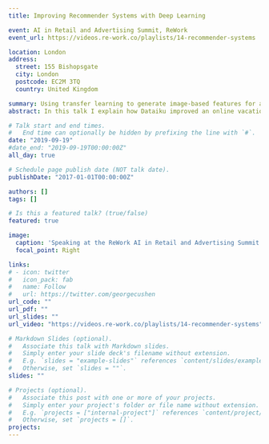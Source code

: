 ```yaml
---
title: Improving Recommender Systems with Deep Learning

event: AI in Retail and Advertising Summit, ReWork
event_url: https://videos.re-work.co/playlists/14-recommender-systems

location: London
address:
  street: 155 Bishopsgate
  city: London
  postcode: EC2M 3TQ
  country: United Kingdom

summary: Using transfer learning to generate image-based features for a recommendation engine.
abstract: In this talk I explain how Dataiku improved an online vacation retailer’s recommender system by leveraging pre-trained deep learning models to derive user preference information from images. This transfer learning approach can enable companies to use state-of-the-art machine learning methods without having deep learning expertise.

# Talk start and end times.
#   End time can optionally be hidden by prefixing the line with `#`.
date: "2019-09-19"
#date_end: "2019-09-19T00:00:00Z"
all_day: true

# Schedule page publish date (NOT talk date).
publishDate: "2017-01-01T00:00:00Z"

authors: []
tags: []

# Is this a featured talk? (true/false)
featured: true

image:
  caption: 'Speaking at the ReWork AI in Retail and Advertising Summit 2019'
  focal_point: Right

links:
# - icon: twitter
#   icon_pack: fab
#   name: Follow
#   url: https://twitter.com/georgecushen
url_code: ""
url_pdf: ""
url_slides: ""
url_video: "https://videos.re-work.co/playlists/14-recommender-systems"

# Markdown Slides (optional).
#   Associate this talk with Markdown slides.
#   Simply enter your slide deck's filename without extension.
#   E.g. `slides = "example-slides"` references `content/slides/example-slides.md`.
#   Otherwise, set `slides = ""`.
slides: ""

# Projects (optional).
#   Associate this post with one or more of your projects.
#   Simply enter your project's folder or file name without extension.
#   E.g. `projects = ["internal-project"]` references `content/project/deep-learning/index.md`.
#   Otherwise, set `projects = []`.
projects:
---
```


<!-- {{% callout note %}}
Click on the **Slides** button above to view the built-in slides feature.
{{% /callout %}}

Slides can be added in a few ways:

- **Create** slides using Wowchemy's [*Slides*](https://wowchemy.com/docs/managing-content/#create-slides) feature and link using `slides` parameter in the front matter of the talk file
- **Upload** an existing slide deck to `static/` and link using `url_slides` parameter in the front matter of the talk file
- **Embed** your slides (e.g. Google Slides) or presentation video on this page using [shortcodes](https://wowchemy.com/docs/writing-markdown-latex/).

Further event details, including [page elements](https://wowchemy.com/docs/writing-markdown-latex/) such as image galleries, can be added to the body of this page. -->
